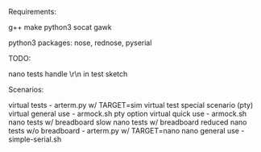 Requirements:

g++
make
python3
socat
gawk

python3 packages: nose, rednose, pyserial

TODO:

nano tests
handle \r\n in test sketch

Scenarios:

virtual tests                     - arterm.py w/ TARGET=sim
virtual test special scenario (pty)
virtual general use               - armock.sh pty option
virtual quick use                 - armock.sh
nano tests w/ breadboard
slow nano tests w/ breadboard
reduced nano tests w/o breadboard - arterm.py w/ TARGET=nano
nano general use                  - simple-serial.sh

